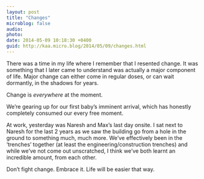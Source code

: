 ```yaml
---
layout: post
title: "Changes"
microblog: false
audio: 
photo: 
date: 2014-05-09 10:18:30 +0400
guid: http://kaa.micro.blog/2014/05/09/changes.html
---
```

<p>There was a time in my life where I remember that I resented change. It was something that I later came to understand was actually a major component of life. Major change can either come in regular doses, or can wait dormantly, in the shadows for years. </p>

<p>Change is <em>everywhere</em> at the moment. </p>

<p>We’re gearing up for our first baby’s imminent arrival, which has honestly completely consumed our every free moment. </p>

<p>At work, yesterday was Naresh and Max’s last day onsite. I sat next to Naresh for the last 2 years as we saw the building go from a hole in the ground to something much, much more. We’ve effectively been in the ‘trenches’ together (at least the engineering/construction trenches) and while we’ve not come out unscratched, I think we’ve both learnt an incredible amount, from each other.</p>

<p>Don’t fight change. Embrace it. Life will be easier that way.</p>

